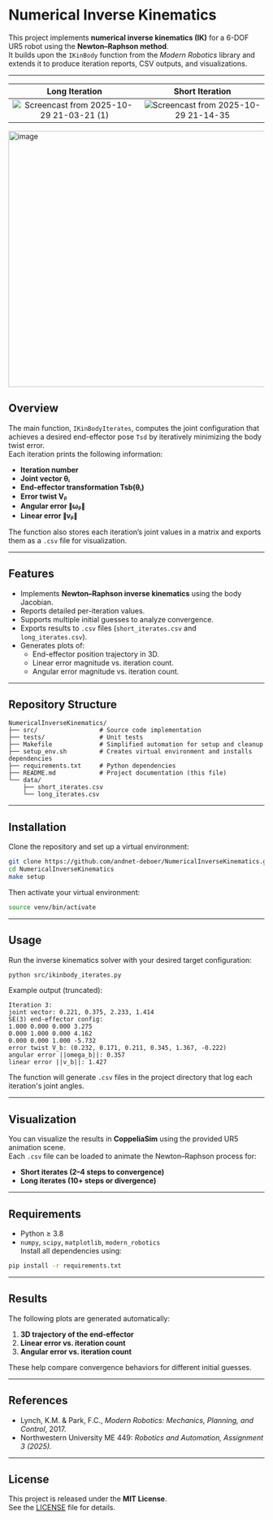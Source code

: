 # Numerical Inverse Kinematics

This project implements **numerical inverse kinematics (IK)** for a 6-DOF UR5 robot using the **Newton–Raphson method**.  
It builds upon the `IKinBody` function from the *Modern Robotics* library and extends it to produce iteration reports, CSV outputs, and visualizations.

---

Long Iteration             |  Short Iteration
:-------------------------:|:-------------------------:
![Screencast from 2025-10-29 21-03-21 (1)](https://github.com/user-attachments/assets/a0b81e7c-a6c5-4e14-821e-d49d7f2de5e3) |  ![Screencast from 2025-10-29 21-14-35](https://github.com/user-attachments/assets/6c707a71-1d9a-4ce5-b86a-6ebceff92042)

<img width="1199" height="503" alt="image" src="https://github.com/user-attachments/assets/ef0aa115-fe60-4bfa-b952-63a1048eacc3" />


## Overview

The main function, `IKinBodyIterates`, computes the joint configuration that achieves a desired end-effector pose `Tsd` by iteratively minimizing the body twist error.  
Each iteration prints the following information:

- **Iteration number**
- **Joint vector θᵢ**
- **End-effector transformation Tsb(θᵢ)**
- **Error twist Vᵦ**
- **Angular error ∥ωᵦ∥**
- **Linear error ∥vᵦ∥**

The function also stores each iteration’s joint values in a matrix and exports them as a `.csv` file for visualization.

---

## Features

- Implements **Newton–Raphson inverse kinematics** using the body Jacobian.  
- Reports detailed per-iteration values.  
- Supports multiple initial guesses to analyze convergence.  
- Exports results to `.csv` files (`short_iterates.csv` and `long_iterates.csv`).  
- Generates plots of:
  - End-effector position trajectory in 3D.
  - Linear error magnitude vs. iteration count.
  - Angular error magnitude vs. iteration count.

---

## Repository Structure

```
NumericalInverseKinematics/
├── src/                 # Source code implementation
├── tests/               # Unit tests
├── Makefile             # Simplified automation for setup and cleanup
├── setup_env.sh         # Creates virtual environment and installs dependencies
├── requirements.txt     # Python dependencies
├── README.md            # Project documentation (this file)
└── data/
    ├── short_iterates.csv
    └── long_iterates.csv
```

---

## Installation

Clone the repository and set up a virtual environment:

```bash
git clone https://github.com/andnet-deboer/NumericalInverseKinematics.git
cd NumericalInverseKinematics
make setup
```

Then activate your virtual environment:

```bash
source venv/bin/activate
```

---

## Usage

Run the inverse kinematics solver with your desired target configuration:

```bash
python src/ikinbody_iterates.py
```

Example output (truncated):

```
Iteration 3:
joint vector: 0.221, 0.375, 2.233, 1.414
SE(3) end-effector config:
1.000 0.000 0.000 3.275
0.000 1.000 0.000 4.162
0.000 0.000 1.000 -5.732
error twist V_b: (0.232, 0.171, 0.211, 0.345, 1.367, -0.222)
angular error ||omega_b||: 0.357
linear error ||v_b||: 1.427
```

The function will generate `.csv` files in the project directory that log each iteration's joint angles.

---

## Visualization

You can visualize the results in **CoppeliaSim** using the provided UR5 animation scene.  
Each `.csv` file can be loaded to animate the Newton–Raphson process for:
- **Short iterates (2–4 steps to convergence)**
- **Long iterates (10+ steps or divergence)**

---

## Requirements

- Python ≥ 3.8  
- `numpy`, `scipy`, `matplotlib`, `modern_robotics`  
Install all dependencies using:

```bash
pip install -r requirements.txt
```

---

## Results

The following plots are generated automatically:

1. **3D trajectory of the end-effector**
2. **Linear error vs. iteration count**
3. **Angular error vs. iteration count**

These help compare convergence behaviors for different initial guesses.

---

## References

- Lynch, K.M. & Park, F.C., *Modern Robotics: Mechanics, Planning, and Control*, 2017.  
- Northwestern University ME 449: *Robotics and Automation, Assignment 3 (2025).*

---

## License

This project is released under the **MIT License**.  
See the [LICENSE](LICENSE) file for details.
